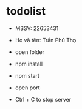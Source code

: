 # todolist
+ MSSV: 22653431
+ Họ và tên: Trần Phú Thọ

+ open folder
+ npm install
+ npm start
+ open port
+ Ctrl + C to stop server
